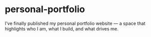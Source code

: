 # personal-portfolio
I’ve finally published my personal portfolio website — a space that highlights who I am, what I build, and what drives me.
